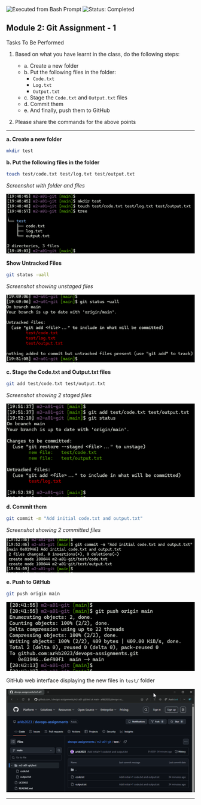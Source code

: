 ![Executed from Bash Prompt](https://img.shields.io/badge/Executed-Bash%20Prompt-green?logo=gnu-bash)
![Status: Completed](https://img.shields.io/badge/Status-Completed-brightgreen)

## Module 2: Git Assignment - 1

Tasks To Be Performed

1. Based on what you have learnt in the class, do the following steps:
    - a. Create a new folder
    - b. Put the following files in the folder:
        - `Code.txt`
        - `Log.txt`
        - `Output.txt`
    - c. Stage the `Code.txt` and `Output.txt` files
    - d. Commit them
    - e. And finally, push them to GitHub

2. Please share the commands for the above points


***

**a. Create a new folder**
```bash
mkdir test
```
**b. Put the following files in the folder**
```bash
touch test/code.txt test/log.txt test/output.txt
```
*Screenshot with folder and files*  

![`Folder and files`](images/01-folder-with-3-files.png)

**Show Untracked Files**
```bash
git status -uall
```
*Screenshot showing unstaged files*  

![`Unstaged files`](images/02-git-untracked-files.png)

**c. Stage the Code.txt and Output.txt files**
```bash
git add test/code.txt test/output.txt
```
*Screenshot showing 2 staged files*  

![`Two files stages`](images/03-git-2-staged-files.png)

**d. Commit them**
```bash
git commit -m "Add initial code.txt and output.txt"
```
*Screenshot showing 2 committed files*  

![`Commit files`](images/04-git-commit.png)

**e. Push to GitHub**
```bash
git push origin main
```

![`Push files to GitHub`](images/05-git-push.png)


GitHub web interface displaying the new files in `test/` folder

![`GitHub web interface displaying the new files in `test/` folder`](images/06-github-folder-view.png)

---